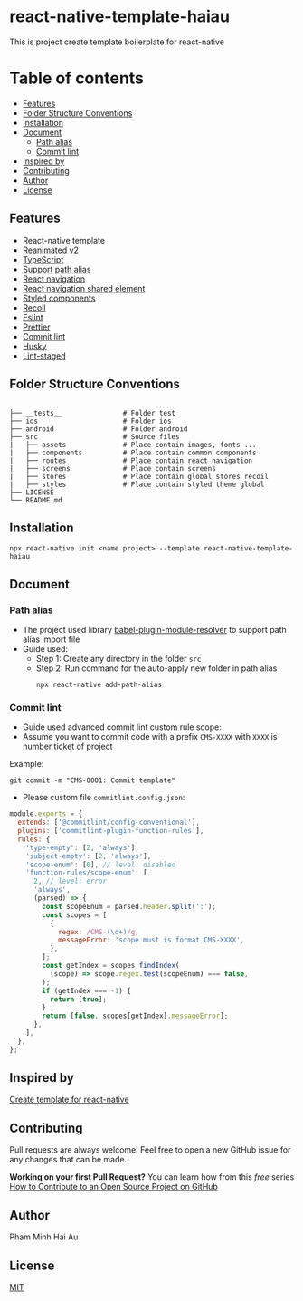 # react-native-template-haiau
This is project create template boilerplate for react-native
# Table of contents
* [Features](#features)
* [Folder Structure Conventions](#folder-structure-conventions)    
* [Installation](#installation)
* [Document](#document)
  - [Path alias](#path-alias)
  - [Commit lint](#commit-lint)
* [Inspired by](#inspired-by)
* [Contributing](#contributing)
* [Author](#author)
* [License](#license)

## Features
 - React-native template
 - [Reanimated v2](https://docs.swmansion.com/react-native-reanimated/docs)  
 - [TypeScript](https://www.typescriptlang.org/)
 - [Support path alias](https://www.npmjs.com/package/babel-plugin-module-resolver)  
 - [React navigation](https://reactnavigation.org/docs/getting-started)
 - [React navigation shared element](https://github.com/IjzerenHein/react-navigation-shared-element)  
 - [Styled components](https://styled-components.com/)  
 - [Recoil](https://recoiljs.org/)
 - [Eslint](https://eslint.org/)
 - [Prettier](https://prettier.io/)
 - [Commit lint](https://github.com/conventional-changelog/commitlint)
 - [Husky](https://www.npmjs.com/package/husky)
 - [Lint-staged](https://www.npmjs.com/package/lint-staged)
## Folder Structure Conventions
    .
    ├── __tests__               # Folder test
    ├── ios                     # Folder ios
    ├── android                 # Folder android
    ├── src                     # Source files
    |   ├── assets              # Place contain images, fonts ...
    |   ├── components          # Place contain common components
    |   ├── routes              # Place contain react navigation
    |   ├── screens             # Place contain screens
    |   ├── stores              # Place contain global stores recoil
    |   ├── styles              # Place contain styled theme global
    ├── LICENSE
    └── README.md


## Installation
```
npx react-native init <name project> --template react-native-template-haiau
```

## Document

### Path alias
- The project used library [babel-plugin-module-resolver](https://www.npmjs.com/package/babel-plugin-module-resolver) to support path alias import file
- Guide used: 
  - Step 1: Create any directory in the folder `src`
  - Step 2: Run command for the auto-apply new folder in path alias
    ```
    npx react-native add-path-alias
    ```

### Commit lint   
- Guide used advanced commit lint custom rule scope:
- Assume you want to commit code with a prefix `CMS-XXXX` with `XXXX` is number ticket of project

Example: 
```
git commit -m "CMS-0001: Commit template"
```
- Please custom file `commitlint.config.json`:

```javascript
module.exports = {
  extends: ['@commitlint/config-conventional'],
  plugins: ['commitlint-plugin-function-rules'],
  rules: {
    'type-empty': [2, 'always'],
    'subject-empty': [2, 'always'],
    'scope-enum': [0], // level: disabled
    'function-rules/scope-enum': [
      2, // level: error
      'always',
      (parsed) => {
        const scopeEnum = parsed.header.split(':');
        const scopes = [
          {
            regex: /CMS-(\d+)/g,
            messageError: 'scope must is format CMS-XXXX',
          },
        ];
        const getIndex = scopes.findIndex(
          (scope) => scope.regex.test(scopeEnum) === false,
        );
        if (getIndex === -1) {
          return [true];
        }
        return [false, scopes[getIndex].messageError];
      },
    ],
  },
};
```

## Inspired by
[Create template for react-native](https://github.com/Esemesek/react-native-new-template)

## Contributing
Pull requests are always welcome! Feel free to open a new GitHub issue for any changes that can be made.

**Working on your first Pull Request?** You can learn how from this *free* series [How to Contribute to an Open Source Project on GitHub](https://egghead.io/series/how-to-contribute-to-an-open-source-project-on-github)

## Author
Pham Minh Hai Au

## License
[MIT](./LICENSE)
